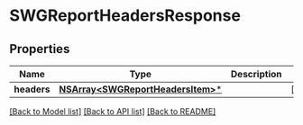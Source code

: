 # SWGReportHeadersResponse

## Properties
Name | Type | Description | Notes
------------ | ------------- | ------------- | -------------
**headers** | [**NSArray&lt;SWGReportHeadersItem&gt;***](SWGReportHeadersItem.md) |  | [optional] 

[[Back to Model list]](../README.md#documentation-for-models) [[Back to API list]](../README.md#documentation-for-api-endpoints) [[Back to README]](../README.md)



